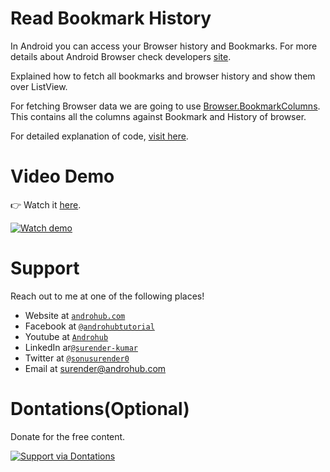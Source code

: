 # Read Bookmark History
In Android you can access your Browser history and Bookmarks. For more details about Android Browser check developers [site](http://developer.android.com/reference/android/provider/Browser.html).

Explained how to fetch all bookmarks and browser history and show them over ListView.

For fetching Browser data we are going to use [Browser.BookmarkColumns](http://developer.android.com/reference/android/provider/Browser.BookmarkColumns.html). This contains all the columns against Bookmark and History of browser.

For detailed explanation of code, [visit here](http://www.androhub.com/android-history-bookmark/).

# Video Demo
👉 Watch it <a href="https://youtu.be/xC5d6WLaQlY">here</a>.
<br>

[![Watch demo](http://i3.ytimg.com/vi/xC5d6WLaQlY/hqdefault.jpg)](https://youtu.be/xC5d6WLaQlY)

# Support
Reach out to me at one of the following places!

- Website at <a href="http://www.androhub.com/" target="_blank">`androhub.com`</a>
- Facebook at <a href="https://www.facebook.com/androhubtutorial/" target="_blank">`@androhubtutorial`</a>
- Youtube at <a href="https://www.youtube.com/channel/UCHJh3E9mtRzbM3WVVl9glJg" target="_blank">`Androhub`</a>
- LinkedIn ar<a href="https://www.linkedin.com/in/surender-kumar-681472a8?originalSubdomain=in" target="_blank">`@surender-kumar`</a>
- Twitter at <a href="https://twitter.com/sonusurender0/" target="_blank">`@sonusurender0`</a>
- Email at surender@androhub.com

# Dontations(Optional)
Donate for the free content.
<br>

[![Support via Dontations](https://www.paypalobjects.com/en_GB/i/btn/btn_donateCC_LG.gif)](https://www.paypal.com/cgi-bin/webscr?cmd=_donations&business=sonu.surendra0%40gmail.com&currency_code=USD&source=url)
